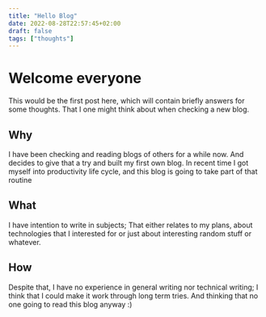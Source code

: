 ```yaml
---
title: "Hello Blog"
date: 2022-08-28T22:57:45+02:00
draft: false
tags: ["thoughts"]
---
```


# Welcome everyone

This would be the first post here, which will contain briefly answers for some thoughts. That I one might think about when checking a new blog.

## Why

I have been checking and reading blogs of others for a while now. And decides to give that a try and built my first own blog. In recent time I got myself into productivity life cycle, and this blog is going to take part of that routine

## What

I have intention to write in subjects; That either relates to my plans, about technologies that I interested for or just about interesting random stuff or whatever.

## How

Despite that, I have no experience in general writing nor technical writing; I think that I could make it work through long term tries. And thinking that no one going to read this blog anyway :)
